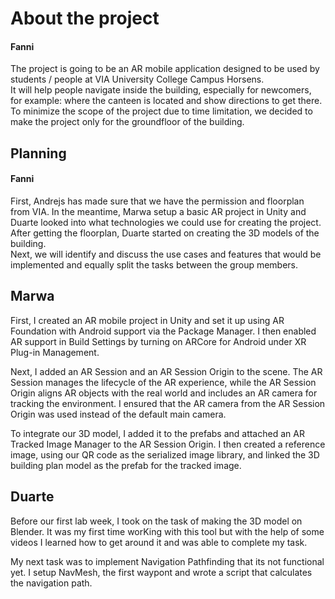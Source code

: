<h1>About the project</h1>
<h4>Fanni</h4>
<p>The project is going to be an AR mobile application designed to be used by students / people at VIA University College Campus Horsens. <br/>
  It will help people navigate inside the building, especially for newcomers, for example: where the canteen is located and show directions to get there.<br/>
  To minimize the scope of the project due to time limitation, we decided to make the project only for the groundfloor of the building.
</p>
<h2>Planning</h2>
<h4>Fanni</h4>
<p>First, Andrejs has made sure that we have the permission and floorplan from VIA. In the meantime, Marwa setup a basic AR project in Unity and Duarte looked into what technologies we could use for creating the project. After getting the floorplan, Duarte started on creating the 3D models of the building. <br/>
Next, we will identify and discuss the use cases and features that would be implemented and equally split the tasks between the group members. 
</p>

<h2>Marwa</h2>
<p>First, I created an AR mobile project in Unity and set it up using AR Foundation with Android support via the Package Manager. I then enabled AR support in Build Settings by turning on ARCore for Android under XR Plug-in Management.</p>
<p></p>Next, I added an AR Session and an AR Session Origin to the scene. The AR Session manages the lifecycle of the AR experience, while the AR Session Origin aligns AR objects with the real world and includes an AR camera for tracking the environment. I ensured that the AR camera from the AR Session Origin was used instead of the default main camera.</p>
<p>To integrate our 3D model, I added it to the prefabs and attached an AR Tracked Image Manager to the AR Session Origin. I then created a reference image, using our QR code as the serialized image library, and linked the 3D building plan model as the prefab for the tracked image.</p>


<h2>Duarte</h2>
<p>Before our first lab week, I took on the task of making the 3D model on Blender. It was my first time worKing with this tool but with the help of some videos I learned how to get around it and was able to complete my task.</p>
<p>My next task was to implement Navigation Pathfinding that its not functional yet. I setup NavMesh, the first waypont and wrote a script that calculates the navigation path.</p>
